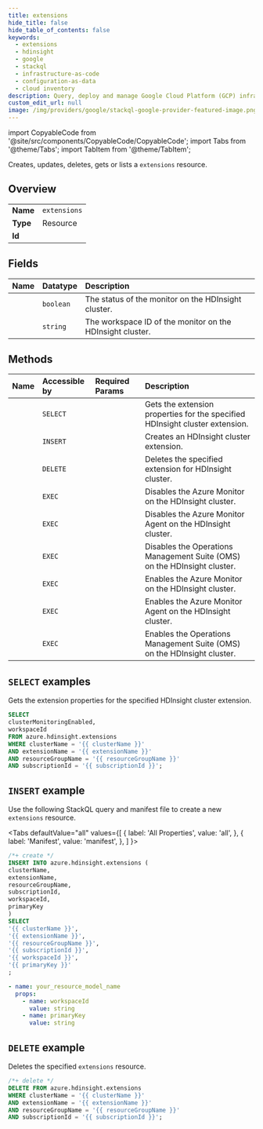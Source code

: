 ```yaml
---
title: extensions
hide_title: false
hide_table_of_contents: false
keywords:
  - extensions
  - hdinsight
  - google
  - stackql
  - infrastructure-as-code
  - configuration-as-data
  - cloud inventory
description: Query, deploy and manage Google Cloud Platform (GCP) infrastructure and resources using SQL
custom_edit_url: null
image: /img/providers/google/stackql-google-provider-featured-image.png
---
```


import CopyableCode from '@site/src/components/CopyableCode/CopyableCode';
import Tabs from '@theme/Tabs';
import TabItem from '@theme/TabItem';

Creates, updates, deletes, gets or lists a <code>extensions</code> resource.

## Overview
<table><tbody>
<tr><td><b>Name</b></td><td><code>extensions</code></td></tr>
<tr><td><b>Type</b></td><td>Resource</td></tr>
<tr><td><b>Id</b></td><td><CopyableCode code="azure.hdinsight.extensions" /></td></tr>
</tbody></table>

## Fields
| Name | Datatype | Description |
|:-----|:---------|:------------|
| <CopyableCode code="clusterMonitoringEnabled" /> | `boolean` | The status of the monitor on the HDInsight cluster. |
| <CopyableCode code="workspaceId" /> | `string` | The workspace ID of the monitor on the HDInsight cluster. |

## Methods
| Name | Accessible by | Required Params | Description |
|:-----|:--------------|:----------------|:------------|
| <CopyableCode code="get" /> | `SELECT` | <CopyableCode code="clusterName, extensionName, resourceGroupName, subscriptionId" /> | Gets the extension properties for the specified HDInsight cluster extension. |
| <CopyableCode code="create" /> | `INSERT` | <CopyableCode code="clusterName, extensionName, resourceGroupName, subscriptionId" /> | Creates an HDInsight cluster extension. |
| <CopyableCode code="delete" /> | `DELETE` | <CopyableCode code="clusterName, extensionName, resourceGroupName, subscriptionId" /> | Deletes the specified extension for HDInsight cluster. |
| <CopyableCode code="disable_azure_monitor" /> | `EXEC` | <CopyableCode code="clusterName, resourceGroupName, subscriptionId" /> | Disables the Azure Monitor on the HDInsight cluster. |
| <CopyableCode code="disable_azure_monitor_agent" /> | `EXEC` | <CopyableCode code="clusterName, resourceGroupName, subscriptionId" /> | Disables the Azure Monitor Agent on the HDInsight cluster. |
| <CopyableCode code="disable_monitoring" /> | `EXEC` | <CopyableCode code="clusterName, resourceGroupName, subscriptionId" /> | Disables the Operations Management Suite (OMS) on the HDInsight cluster. |
| <CopyableCode code="enable_azure_monitor" /> | `EXEC` | <CopyableCode code="clusterName, resourceGroupName, subscriptionId" /> | Enables the Azure Monitor on the HDInsight cluster. |
| <CopyableCode code="enable_azure_monitor_agent" /> | `EXEC` | <CopyableCode code="clusterName, resourceGroupName, subscriptionId" /> | Enables the Azure Monitor Agent on the HDInsight cluster. |
| <CopyableCode code="enable_monitoring" /> | `EXEC` | <CopyableCode code="clusterName, resourceGroupName, subscriptionId" /> | Enables the Operations Management Suite (OMS) on the HDInsight cluster. |

## `SELECT` examples

Gets the extension properties for the specified HDInsight cluster extension.


```sql
SELECT
clusterMonitoringEnabled,
workspaceId
FROM azure.hdinsight.extensions
WHERE clusterName = '{{ clusterName }}'
AND extensionName = '{{ extensionName }}'
AND resourceGroupName = '{{ resourceGroupName }}'
AND subscriptionId = '{{ subscriptionId }}';
```
## `INSERT` example

Use the following StackQL query and manifest file to create a new <code>extensions</code> resource.

<Tabs
    defaultValue="all"
    values={[
        { label: 'All Properties', value: 'all', },
        { label: 'Manifest', value: 'manifest', },
    ]
}>
<TabItem value="all">

```sql
/*+ create */
INSERT INTO azure.hdinsight.extensions (
clusterName,
extensionName,
resourceGroupName,
subscriptionId,
workspaceId,
primaryKey
)
SELECT 
'{{ clusterName }}',
'{{ extensionName }}',
'{{ resourceGroupName }}',
'{{ subscriptionId }}',
'{{ workspaceId }}',
'{{ primaryKey }}'
;
```
</TabItem>
<TabItem value="manifest">

```yaml
- name: your_resource_model_name
  props:
    - name: workspaceId
      value: string
    - name: primaryKey
      value: string

```
</TabItem>
</Tabs>

## `DELETE` example

Deletes the specified <code>extensions</code> resource.

```sql
/*+ delete */
DELETE FROM azure.hdinsight.extensions
WHERE clusterName = '{{ clusterName }}'
AND extensionName = '{{ extensionName }}'
AND resourceGroupName = '{{ resourceGroupName }}'
AND subscriptionId = '{{ subscriptionId }}';
```
